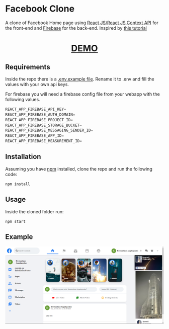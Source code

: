 # Facebook Clone

A clone of Facebook Home page using [React JS/React JS Context API](https://reactjs.org) for the front-end and [Firebase](firebase.google.com) for the back-end. Inspired by [this tutorial](https://www.youtube.com/watch?v=B-kxUMHBxNo&t=337s)

<div align="center">
  <h1><a href="http://kangelopoulos.ddns.net/facebook"> DEMO </a></h1>
</div>

## Requirements

Inside the repo there is a [.env.example file](./facebook/.env.example). Rename it to .env and fill the values with your own api keys.

For firebase you will need a firebase config file from your webapp with the following values.

```javascript
REACT_APP_FIREBASE_API_KEY=
REACT_APP_FIREBASE_AUTH_DOMAIN=
REACT_APP_FIREBASE_PROJECT_ID=
REACT_APP_FIREBASE_STORAGE_BUCKET=
REACT_APP_FIREBASE_MESSAGING_SENDER_ID=
REACT_APP_FIREBASE_APP_ID=
REACT_APP_FIREBASE_MEASUREMENT_ID=
```

## Installation

Assuming you have [npm](https://www.npmjs.com) installed, clone the repo and run the following code:

```
npm install
```

## Usage

Inside the cloned folder run:

```
npm start
```

## Example

<p align="center">
  <img src="img/img.png" /> 
</p>
